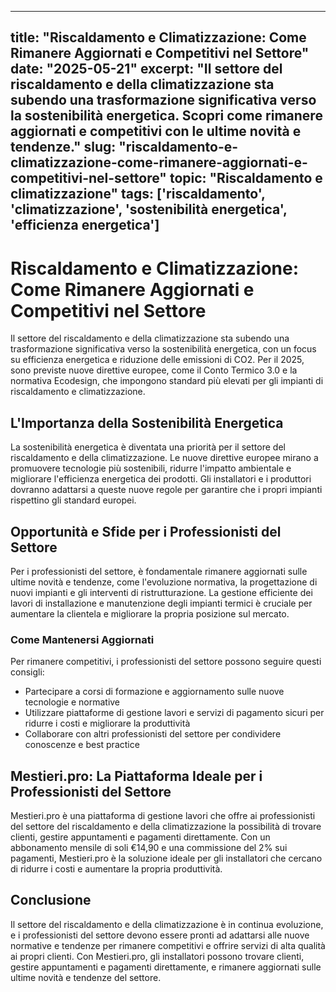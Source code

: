 
---
title: "Riscaldamento e Climatizzazione: Come Rimanere Aggiornati e Competitivi nel Settore"
date: "2025-05-21"
excerpt: "Il settore del riscaldamento e della climatizzazione sta subendo una trasformazione significativa verso la sostenibilità energetica. Scopri come rimanere aggiornati e competitivi con le ultime novità e tendenze."
slug: "riscaldamento-e-climatizzazione-come-rimanere-aggiornati-e-competitivi-nel-settore"
topic: "Riscaldamento e climatizzazione"
tags: ['riscaldamento', 'climatizzazione', 'sostenibilità energetica', 'efficienza energetica']
---

# Riscaldamento e Climatizzazione: Come Rimanere Aggiornati e Competitivi nel Settore

Il settore del riscaldamento e della climatizzazione sta subendo una trasformazione significativa verso la sostenibilità energetica, con un focus su efficienza energetica e riduzione delle emissioni di CO2. Per il 2025, sono previste nuove direttive europee, come il Conto Termico 3.0 e la normativa Ecodesign, che impongono standard più elevati per gli impianti di riscaldamento e climatizzazione.

## L'Importanza della Sostenibilità Energetica

La sostenibilità energetica è diventata una priorità per il settore del riscaldamento e della climatizzazione. Le nuove direttive europee mirano a promuovere tecnologie più sostenibili, ridurre l'impatto ambientale e migliorare l'efficienza energetica dei prodotti. Gli installatori e i produttori dovranno adattarsi a queste nuove regole per garantire che i propri impianti rispettino gli standard europei.

## Opportunità e Sfide per i Professionisti del Settore

Per i professionisti del settore, è fondamentale rimanere aggiornati sulle ultime novità e tendenze, come l'evoluzione normativa, la progettazione di nuovi impianti e gli interventi di ristrutturazione. La gestione efficiente dei lavori di installazione e manutenzione degli impianti termici è cruciale per aumentare la clientela e migliorare la propria posizione sul mercato.

### Come Mantenersi Aggiornati

Per rimanere competitivi, i professionisti del settore possono seguire questi consigli:

* Partecipare a corsi di formazione e aggiornamento sulle nuove tecnologie e normative
* Utilizzare piattaforme di gestione lavori e servizi di pagamento sicuri per ridurre i costi e migliorare la produttività
* Collaborare con altri professionisti del settore per condividere conoscenze e best practice

## Mestieri.pro: La Piattaforma Ideale per i Professionisti del Settore

Mestieri.pro è una piattaforma di gestione lavori che offre ai professionisti del settore del riscaldamento e della climatizzazione la possibilità di trovare clienti, gestire appuntamenti e pagamenti direttamente. Con un abbonamento mensile di soli €14,90 e una commissione del 2% sui pagamenti, Mestieri.pro è la soluzione ideale per gli installatori che cercano di ridurre i costi e aumentare la propria produttività.

## Conclusione

Il settore del riscaldamento e della climatizzazione è in continua evoluzione, e i professionisti del settore devono essere pronti ad adattarsi alle nuove normative e tendenze per rimanere competitivi e offrire servizi di alta qualità ai propri clienti. Con Mestieri.pro, gli installatori possono trovare clienti, gestire appuntamenti e pagamenti direttamente, e rimanere aggiornati sulle ultime novità e tendenze del settore.
